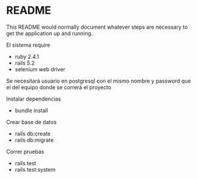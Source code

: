 # README

This README would normally document whatever steps are necessary to get the
application up and running.

El sistema require
- ruby 2.4.1
- rails 5.2
- selenium web driver

Se necesitará usuario en postgresql con el mismo nombre y password que el del 
equipo donde se correrá el proyecto

Instalar dependencias

- bundle install

Crear base de datos

- rails db:create
- rails db:migrate

Correr pruebas

- rails test
- rails test:system
